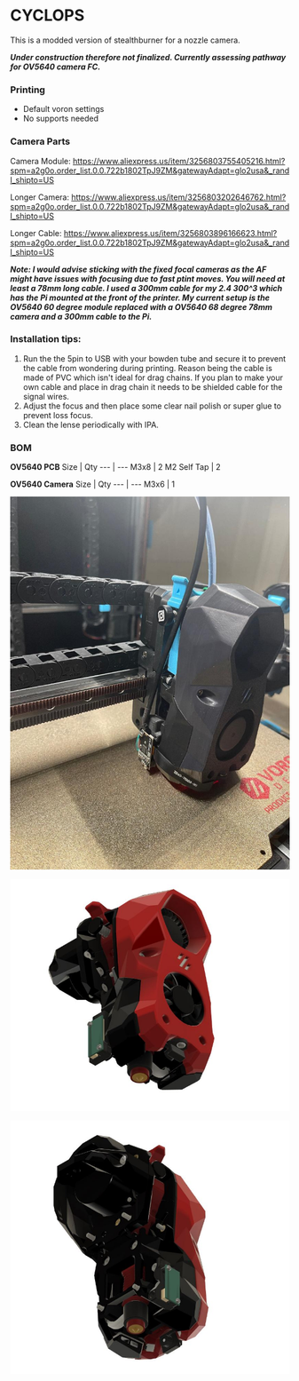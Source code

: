 # CYCLOPS
This is a modded version of stealthburner for a nozzle camera.

***Under construction therefore not finalized. Currently assessing pathway for OV5640 camera FC.***

### Printing
  * Default voron settings
  * No supports needed

### Camera Parts

Camera Module: https://www.aliexpress.us/item/3256803755405216.html?spm=a2g0o.order_list.0.0.722b1802TpJ9ZM&gatewayAdapt=glo2usa&_randl_shipto=US

Longer Camera: https://www.aliexpress.us/item/3256803202646762.html?spm=a2g0o.order_list.0.0.722b1802TpJ9ZM&gatewayAdapt=glo2usa&_randl_shipto=US

Longer Cable: https://www.aliexpress.us/item/3256803896166623.html?spm=a2g0o.order_list.0.0.722b1802TpJ9ZM&gatewayAdapt=glo2usa&_randl_shipto=US

***Note: I would advise sticking with the fixed focal cameras as the AF might have issues with focusing due to fast ptint moves. You will need at least a 78mm long cable. I used a 300mm cable for my 2.4 300^3 which has the Pi mounted at the front of the printer. My current setup is the OV5640 60 degree module replaced with a OV5640 68 degree 78mm camera and a 300mm cable to the Pi.***

### Installation tips:
1. Run the the 5pin to USB with your bowden tube and secure it to prevent the cable from wondering during printing. Reason being the cable is made of PVC which isn't ideal for drag chains. If you plan to make your own cable and place in drag chain it needs to be shielded cable for the signal wires.
2. Adjust the focus and then place some clear nail polish or super glue to prevent loss focus.
3. Clean the lense periodically with IPA.

### BOM
**OV5640 PCB**
Size | Qty
--- | ---
M3x8 | 2
M2 Self Tap | 2

**OV5640 Camera**
Size | Qty
--- | ---
M3x6 | 1

![Cyclops](Images/ISO_MFL.jpg)

![Cyclops](Images/ISO_LFL.jpg)

![Cyclops](Images/ISO_LRL.jpg)
